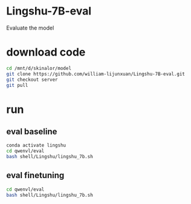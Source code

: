 # Lingshu-7B-eval
Evaluate the model

# download code
```bash
cd /mnt/d/skinalor/model
git clone https://github.com/william-lijunxuan/Lingshu-7B-eval.git
git checkout server
git pull  
```
# run 
## eval baseline
```bash
conda activate lingshu
cd qwenvl/eval
bash shell/Lingshu/lingshu_7b.sh
```
## eval finetuning

```bash
cd qwenvl/eval
bash shell/Lingshu/lingshu_7b.sh
```